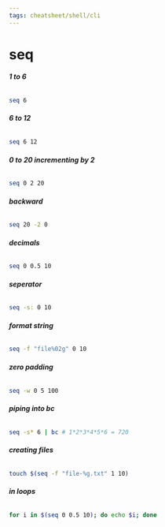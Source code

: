 ```yaml
---
tags: cheatsheet/shell/cli
---
```


# seq

###### __1 to 6__
```bash
seq 6
```

###### __6 to 12__
```bash
seq 6 12
```

###### __0 to 20 incrementing by 2__
```bash
seq 0 2 20
```

###### __backward__
```bash
seq 20 -2 0
```

###### __decimals__
```bash
seq 0 0.5 10
```

###### __seperator__
```bash
seq -s: 0 10
```

###### __format string__
```bash
seq -f "file%02g" 0 10
```

###### __zero padding__
```bash
seq -w 0 5 100
```

###### __piping into bc__
```bash
seq -s* 6 | bc # 1*2*3*4*5*6 = 720
```

###### __creating files__
```bash
touch $(seq -f "file-%g.txt" 1 10)
```

###### __in loops__
```bash
for i in $(seq 0 0.5 10); do echo $i; done
```

